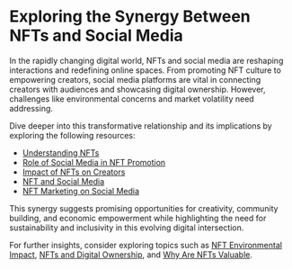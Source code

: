 # Exploring the Synergy Between NFTs and Social Media

In the rapidly changing digital world, NFTs and social media are reshaping interactions and redefining online spaces. From promoting NFT culture to empowering creators, social media platforms are vital in connecting creators with audiences and showcasing digital ownership. However, challenges like environmental concerns and market volatility need addressing.

Dive deeper into this transformative relationship and its implications by exploring the following resources:

- [Understanding NFTs](https://www.coindesk.com/what-are-nfts)
- [Role of Social Media in NFT Promotion](https://www.theverge.com/2021/3/5/22314602/nft-marketing-influencers-social-media-crypto-art)
- [Impact of NFTs on Creators](https://decrypt.co/63493/nfts-change-how-we-value-creative-work-heres-how)
- [NFT and Social Media](https://www.license-token.com/wiki/nft-and-social-media)
- [NFT Marketing on Social Media](https://www.license-token.com/wiki/nft-marketing-on-social-media)

This synergy suggests promising opportunities for creativity, community building, and economic empowerment while highlighting the need for sustainability and inclusivity in this evolving digital intersection.

For further insights, consider exploring topics such as [NFT Environmental Impact](https://www.license-token.com/wiki/nft-environmental-impact), [NFTs and Digital Ownership](https://www.license-token.com/wiki/nf-ts-and-digital-ownership), and [Why Are NFTs Valuable](https://www.license-token.com/wiki/why-are-nf-ts-valuable).